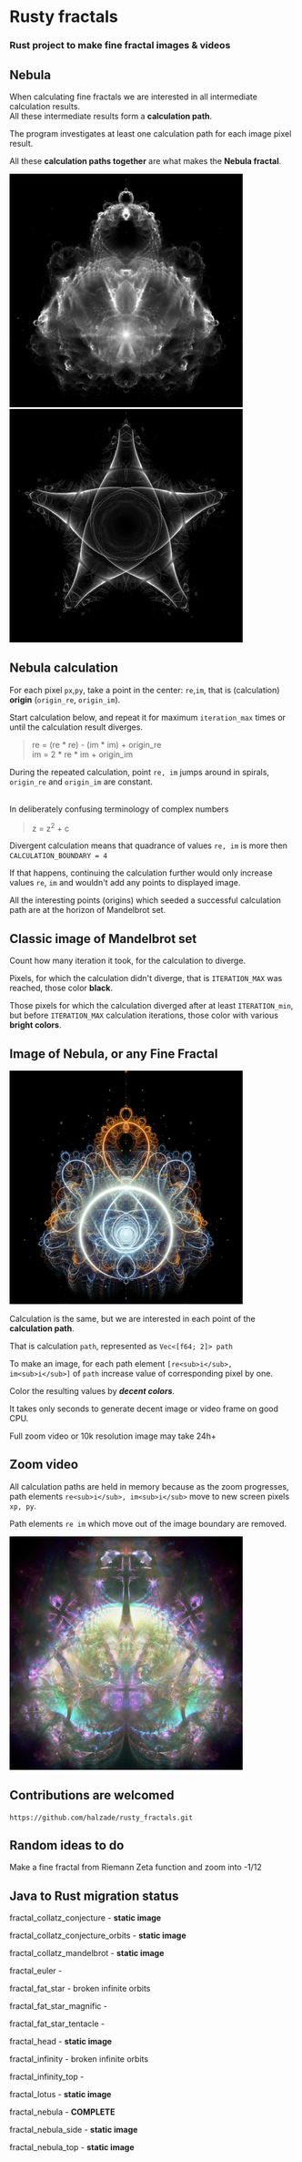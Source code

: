 # Rusty fractals

### Rust project to make fine fractal images & videos

## Nebula

When calculating fine fractals we are interested in all intermediate calculation results.  
All these intermediate results form a **calculation path**.

The program investigates at least one calculation path for each image pixel result.

All these **calculation paths together** are what makes the **Nebula fractal**.

![nebula](images/nebula.jpg)
![fat star](images/fat_star.jpg)


## Nebula calculation

For each pixel `px`,`py`, take a point in the center: `re`,`im`, that is (calculation)  **origin** (`origin_re`, `origin_im`).

Start calculation below, and repeat it for maximum `iteration_max` times or until the calculation result
diverges.

> re = (re * re) - (im * im) + origin_re  
> im = 2 * re * im + origin_im

During the repeated calculation, point `re, im` jumps around in spirals,  
`origin_re` and `origin_im` are constant.

<br/>
In deliberately confusing terminology of complex numbers

> z = z<sup>2</sup> + c 

Divergent calculation means that quadrance of values `re, im` is more then `CALCULATION_BOUNDARY = 4`

If that happens, continuing the calculation further would only increase values `re`, `im`
and wouldn't add any points to displayed image.

All the interesting points (origins) which seeded a successful calculation path are at the horizon of Mandelbrot set.

## Classic image of Mandelbrot set

Count how many iteration it took, for the calculation to diverge.

Pixels, for which the calculation didn't diverge, that is `ITERATION_MAX` was reached, those color **black**.

Those pixels for which the calculation diverged after at least `ITERATION_min`, but before `ITERATION_MAX`
calculation iterations, those color with various **bright colors**.

## Image of Nebula, or any Fine Fractal

![infinity](images/infinity.jpg)

Calculation is the same, but we are interested in each point of the **calculation path**.

That is calculation `path`, represented as `Vec<[f64; 2]> path`

To make an image, for each path element `[re<sub>i</sub>, im<sub>i</sub>]` of `path` increase value of corresponding pixel by one.

Color the resulting values by **_decent colors_**.

It takes only seconds to generate decent image or video frame on good CPU.

Full zoom video or 10k resolution image may take 24h+


## Zoom video

All calculation paths are held in memory because as the zoom progresses,   
path elements `re<sub>i</sub>, im<sub>i</sub>` move to new screen pixels `xp, py`.

Path elements `re im` which move out of the image boundary are removed.

![Euler](images/euler.jpg)

## Contributions are welcomed

```
https://github.com/halzade/rusty_fractals.git
```

## Random ideas to do

Make a fine fractal from Riemann Zeta function and zoom into -1/12

## Java to Rust migration status

fractal_collatz_conjecture - **static image**    

fractal_collatz_conjecture_orbits - **static image**

fractal_collatz_mandelbrot - **static image**   

fractal_euler -

fractal_fat_star - broken infinite orbits 

fractal_fat_star_magnific -

fractal_fat_star_tentacle -

fractal_head - **static image**     

fractal_infinity - broken infinite orbits

fractal_infinity_top -

fractal_lotus - **static image**   

fractal_nebula - **COMPLETE**  

fractal_nebula_side - **static image**

fractal_nebula_top - **static image**
